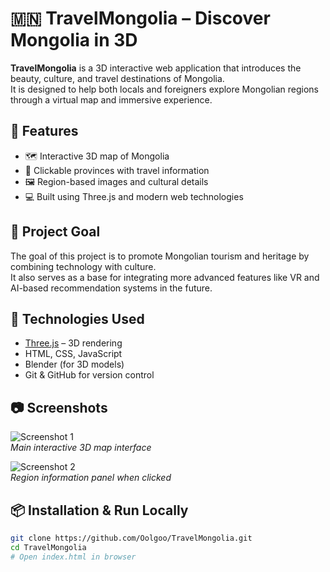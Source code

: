 # 🇲🇳 TravelMongolia – Discover Mongolia in 3D

**TravelMongolia** is a 3D interactive web application that introduces the beauty, culture, and travel destinations of Mongolia.  
It is designed to help both locals and foreigners explore Mongolian regions through a virtual map and immersive experience.

## 🌟 Features

- 🗺️ Interactive 3D map of Mongolia
- 📍 Clickable provinces with travel information
- 🖼️ Region-based images and cultural details
- 💻 Built using Three.js and modern web technologies

## 🎯 Project Goal

The goal of this project is to promote Mongolian tourism and heritage by combining technology with culture.  
It also serves as a base for integrating more advanced features like VR and AI-based recommendation systems in the future.

## 🔧 Technologies Used

- [Three.js](https://threejs.org/) – 3D rendering
- HTML, CSS, JavaScript
- Blender (for 3D models)
- Git & GitHub for version control

## 📷 Screenshots


![Screenshot 1](./screenshots/homepage.png)  
*Main interactive 3D map interface*

![Screenshot 2](./screenshots/region_detail.png)  
*Region information panel when clicked*

## 📦 Installation & Run Locally

```bash
git clone https://github.com/Oolgoo/TravelMongolia.git
cd TravelMongolia
# Open index.html in browser
